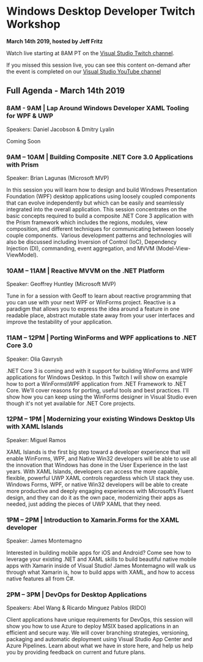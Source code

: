 # Windows Desktop Developer Twitch Workshop
**March 14th 2019, hosted by Jeff Fritz**

Watch live starting at 8AM PT on the [Visual Studio Twitch channel](https://www.twitch.tv/visualstudio/).

If you missed this session live, you can see this content on-demand after the event is completed on our [Visual Studio YouTube channel](https://www.youtube.com/visualstudio)

## Full Agenda - March 14th 2019

### 8AM - 9AM  | Lap Around Windows Developer XAML Tooling for WPF & UWP
Speakers: Daniel Jacobson & Dmitry Lyalin

Coming Soon

### 9AM – 10AM | Building Composite .NET Core 3.0 Applications with Prism 
Speaker: Brian Lagunas (Microsoft MVP) 

In this session you will learn how to design and build Windows Presentation Foundation (WPF) desktop applications using loosely coupled components that can evolve independently but which can be easily and seamlessly integrated into the overall application. This session concentrates on the basic concepts required to build a composite .NET Core 3 application with the Prism framework which includes the regions, modules, view composition, and different techniques for communicating between loosely couple components.  Various development patterns and technologies will also be discussed including Inversion of Control (IoC), Dependency Injection (DI), commanding, event aggregation, and MVVM (Model-View-ViewModel).

### 10AM – 11AM | Reactive MVVM on the .NET Platform
Speaker: Geoffrey Huntley (Microsoft MVP) 

Tune in for a session with Geoff to learn about reactive programming that you can use with your next WPF or WinForms project. Reactive is a paradigm that allows you to express the idea around a feature in one readable place, abstract mutable state away from your user interfaces and improve the testability of your application.

### 11AM – 12PM | Porting WinForms and WPF applications to .NET Core 3.0
Speaker: Olia Gavrysh 

.NET Core 3 is coming and with it support for building WinForms and WPF applications for Windows Desktop. In this Twitch I will show on example how to port a WinForms\WPF application from .NET Framework to .NET Core. We'll cover reasons for porting, useful tools and best practices. I'll show how you can keep using the WinForms designer in Visual Studio even though it's not yet available for .NET Core projects.

### 12PM – 1PM | Modernizing your existing Windows Desktop UIs with XAML Islands
Speaker: Miguel Ramos

XAML Islands is the first big step toward a developer experience that will enable WinForms, WPF, and Native Win32 developers will be able to use all the innovation that Windows has done in the User Experience in the last years. With XAML Islands, developers can access the more capable, flexible, powerful UWP XAML controls regardless which UI stack they use. Windows Forms, WPF, or native Win32 developers will be able to create more productive and deeply engaging experiences with Microsoft’s Fluent design, and they can do it as the own pace, modernizing their apps as needed, just adding the pieces of UWP XAML that they need.

### 1PM – 2PM | Introduction to Xamarin.Forms for the XAML developer
Speaker: James Montemagno 

Interested in building mobile apps for iOS and Android? Come see how to leverage your existing .NET and XAML skills to build beautiful native mobile apps with Xamarin inside of Visual Studio! James Montemagno will walk us through what Xamarin is, how to build apps with XAML, and how to access native features all from C#.

### 2PM – 3PM | DevOps for Desktop Applications
Speakers: Abel Wang & Ricardo Minguez Pablos (RIDO) 

Client applications have unique requirements for DevOps, this session will show you how to use Azure to deploy MSIX based applications in an efficient and secure way. We will cover branching strategies, versioning, packaging and automatic deployment using Visual Studio App Center and Azure Pipelines. Learn about what we have in store here, and help us help you by providing feedback on current and future plans.
